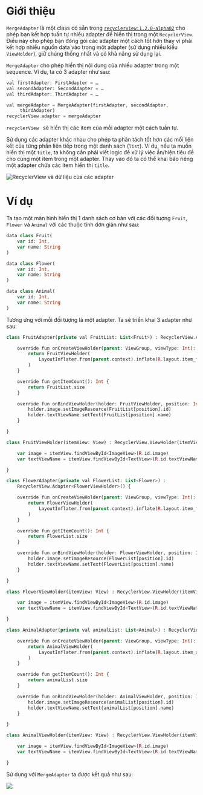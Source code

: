 # Giới thiệu
`MergeAdapter` là một class có sẵn trong [`recyclerview:1.2.0-alpha02`](https://developer.android.com/jetpack/androidx/releases/recyclerview) cho phép bạn kết hợp tuần tự nhiều adapter để hiển thị trong một `RecyclerView`. Điều này cho phép bạn đóng gói các adapter một cách tốt hơn thay vì phải kết hợp nhiều nguồn data vào trong một adapter (sử dụng nhiều kiểu `ViewHolder`), giữ chúng thống nhất và có khả năng sử dụng lại.

`MergeAdapter` cho phép hiển thị nội dung của  nhiều adapter trong một sequence. Ví dụ, ta có 3 adapter như sau:
```php
val firstAdapter: FirstAdapter = …
val secondAdapter: SecondAdapter = …
val thirdAdapter: ThirdAdapter = …

val mergeAdapter = MergeAdapter(firstAdapter, secondAdapter, 
     thirdAdapter)
recyclerView.adapter = mergeAdapter
```

`recyclerView ` sẽ hiển thị các item của mỗi adapter một cách tuần tự.

Sử dụng các adapter khác nhau cho phép ta phân tách tốt hơn các mối liên kết của từng phần liên tiếp trong một danh sách (`list`). Ví dụ, nếu ta muốn hiển thị một `title`, ta không cần phải viết logic để xử lý việc ẩn/hiện tiêu đề cho cùng một item trong một adapter. Thay vào đó ta có thể khai báo riêng một adapter chứa các item hiển thị `title`.

![RecyclerView và dữ liệu của các adapter](https://images.viblo.asia/f1e5d6c8-4cd6-46d3-b600-3b736e691671.png)


# Ví dụ
Ta tạo một màn hình hiển thị 1 danh sách cơ bản với các đối tượng `Fruit`, `Flower` và `Animal` với các thuộc tính đơn giản như sau:

```php
data class Fruit(
    var id: Int,
    var name: String
)
```

```php
data class Flower(
    var id: Int,
    var name: String
)
```

```php
data class Animal(
    var id: Int,
    var name: String
)
```

Tương ứng với mỗi đối tượng là một adapter. Ta sẽ triển khai 3 adapter như sau:

```php
class FruitAdapter(private val FruitList: List<Fruit>) : RecyclerView.Adapter<FruitViewHolder>() {

    override fun onCreateViewHolder(parent: ViewGroup, viewType: Int): FruitViewHolder {
        return FruitViewHolder(
            LayoutInflater.from(parent.context).inflate(R.layout.item_fruit, parent, false)
        )
    }

    override fun getItemCount(): Int {
        return FruitList.size
    }

    override fun onBindViewHolder(holder: FruitViewHolder, position: Int) {
        holder.image.setImageResource(FruitList[position].id)
        holder.textViewName.setText(FruitList[position].name)
    }

}

class FruitViewHolder(itemView: View) : RecyclerView.ViewHolder(itemView) {

    var image = itemView.findViewById<ImageView>(R.id.image)
    var textViewName = itemView.findViewById<TextView>(R.id.textViewName)

}
```

```php
class FlowerAdapter(private val FlowerList: List<Flower>) :
    RecyclerView.Adapter<FlowerViewHolder>() {

    override fun onCreateViewHolder(parent: ViewGroup, viewType: Int): FlowerViewHolder {
        return FlowerViewHolder(
            LayoutInflater.from(parent.context).inflate(R.layout.item_flower, parent, false)
        )
    }

    override fun getItemCount(): Int {
        return FlowerList.size
    }

    override fun onBindViewHolder(holder: FlowerViewHolder, position: Int) {
        holder.image.setImageResource(FlowerList[position].id)
        holder.textViewName.setText(FlowerList[position].name)
    }

}

class FlowerViewHolder(itemView: View) : RecyclerView.ViewHolder(itemView) {

    var image = itemView.findViewById<ImageView>(R.id.image)
    var textViewName = itemView.findViewById<TextView>(R.id.textViewName)

}
```

```php
class AnimalAdapter(private val animalList: List<Animal>) : RecyclerView.Adapter<AnimalViewHolder>() {

    override fun onCreateViewHolder(parent: ViewGroup, viewType: Int): AnimalViewHolder {
        return AnimalViewHolder(
            LayoutInflater.from(parent.context).inflate(R.layout.item_animal, parent, false)
        )
    }

    override fun getItemCount(): Int {
        return animalList.size
    }

    override fun onBindViewHolder(holder: AnimalViewHolder, position: Int) {
        holder.image.setImageResource(animalList[position].id)
        holder.textViewName.setText(animalList[position].name)
    }

}

class AnimalViewHolder(itemView: View) : RecyclerView.ViewHolder(itemView) {

    var image = itemView.findViewById<ImageView>(R.id.image)
    var textViewName = itemView.findViewById<TextView>(R.id.textViewName)

}
```

Sử dụng với `MergeAdapter` ta được kết quả như sau:

![](https://images.viblo.asia/36132336-234e-47a6-b75c-490ff03ff81a.jpg)